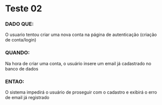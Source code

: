 # Teste 02

### DADO QUE: 
O usuario tentou criar uma nova conta na página de autenticação (criação de conta/login)

### QUANDO:
Na hora de criar uma conta, o usuário insere um email já cadastrado no banco de dados

### ENTAO: 
O sistema impedirá o usuário de proseguir com o cadastro e exibirá o erro de email já registrado

